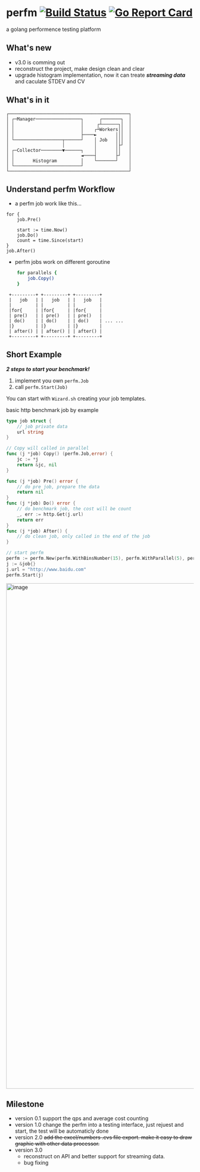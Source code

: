 # perfm [![Build Status](https://travis-ci.org/arthurkiller/perfm.svg?branch=master)](https://travis-ci.org/arthurkiller/perfm) [![Go Report Card](https://goreportcard.com/badge/github.com/arthurkiller/perfm)](https://goreportcard.com/report/github.com/arthurkiller/perfm)
a golang performence testing platform

## What's new
* v3.0 is comming out
* reconstruct the project, make design clean and clear
* upgrade histogram implementation, now it can treate ___streaming data___ and caculate STDEV and CV

## What's in it

```
┌─────────────────────────────────────────────┐
│ ┌─Manager─────────────────┐      ┌───────┐  │
│ │                         │     ┌┴──────┐│  │
│ │                         │    ┌┴Workers││  │
│ │                         ├────►       │││  │
│ └──────────────────┬──────┘    │ Job   │││  │
│                    │           │       │├┘  │
│ ┌─Collector────────▼──────┐    │       ││   │
│ │                         ◄────┤       ├┘   │
│ │       Histogram         │    └───────┘    │
│ └─────────────────────────┘                 │
└─────────────────────────────────────────────┘
```

## Understand perfm Workflow

* a perfm job work like this...
```golang
for {
    job.Pre()

    start := time.Now()
    job.Do()
    count = time.Since(start)
}
job.After()
```


* perfm jobs work on different goroutine

```bash
    for parallels {
        job.Copy()
    }
```

```
 +---------+ +---------+ +---------+
 |   job   | |   job   | |   job   |
 |         | |         | |         |
 |for{     | |for{     | |for{     |
 | pre()   | | pre()   | | pre()   |
 | do()    | | do()    | | do()    | ... ...
 |}        | |}        | |}        |
 | after() | | after() | | after() |
 +---------+ +---------+ +---------+
```


## Short Example

___2 steps to start your benchmark!___

1. implement you own `perfm.Job`
2. call `perfm.Start(Job)`

You can start with `Wizard.sh` creating your job templates.

basic http benchmark job by example
```go
type job struct {
	// job private data
	url string
}

// Copy will called in parallel
func (j *job) Copy() (perfm.Job,error) {
	jc := *j
	return &jc, nil
}

func (j *job) Pre() error {
	// do pre job, prepare the data
    return nil
}
func (j *job) Do() error {
	// do benchmark job, the cost will be count
	_, err := http.Get(j.url)
	return err
}
func (j *job) After() {
	// do clean job, only called in the end of the job
}

// start perfm
perfm := perfm.New(perfm.WithBinsNumber(15), perfm.WithParallel(5), perfm.WithDuration(10))
j := &job{}
j.url = "http://www.baidu.com"
perfm.Start(j)
```

<img width="1358" alt="image" src="https://user-images.githubusercontent.com/11133870/167170304-6bb8a62f-4075-4409-8357-ada8a5974344.png">

## Milestone
* version 0.1
    support the qps and average cost counting
* version 1.0
    change the perfm into a testing interface, just rejuest and start, the test will be automaticly done
* version 2.0
    ~~add the excel/numbers .cvs file export. make it easy to draw graphic with other data processor.~~
* version 3.0
    * reconstruct on API and better support for streaming data.
    * bug fixing
